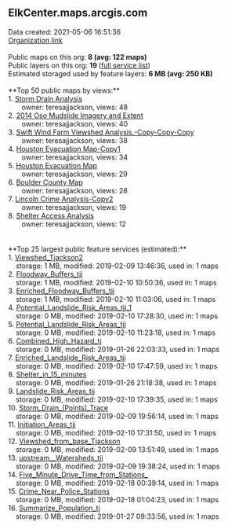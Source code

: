<h2>ElkCenter.maps.arcgis.com</h2> Data created: 2021-05-06 16:51:36 <br /><a target='new' href='https://ElkCenter.maps.arcgis.com'>Organization link</a><br /><br />Public maps on this org: <b>8 (avg: 122 maps)</b><br />Public layers on this org: <b>19 </b>(<a target='new' href='https://services.arcgis.com/MVZRSnWKWpBOiJl2/ArcGIS/rest/services'>full service list</a>)<br />Estimated storaged used by feature layers: <b>6 MB (avg: 250 KB)</b><br /><br />**Top 50 public maps by views:**<br />  1. <a target='new' href='https://www.arcgis.com/home/item.html?id=564ed16b24bf40ee9ebadb99c1688558'>Storm Drain Analysis</a> <br />  &nbsp;&nbsp;&nbsp;&nbsp; &nbsp;&nbsp;owner: teresajjackson, views: 48<br />  2. <a target='new' href='https://www.arcgis.com/home/item.html?id=66ebe8353a5841f294311ada32eb6990'>2014 Oso Mudslide Imagery and Extent</a> <br />  &nbsp;&nbsp;&nbsp;&nbsp; &nbsp;&nbsp;owner: teresajjackson, views: 40<br />  3. <a target='new' href='https://www.arcgis.com/home/item.html?id=edd0c3e8535d4873bb10f6b09fc314de'>Swift Wind Farm Viewshed Analysis.-Copy-Copy-Copy</a> <br />  &nbsp;&nbsp;&nbsp;&nbsp; &nbsp;&nbsp;owner: teresajjackson, views: 38<br />  4. <a target='new' href='https://www.arcgis.com/home/item.html?id=f613dc14a62c413bbd34b12de2bb3940'>Houston Evacuation Map-Copy1</a> <br />  &nbsp;&nbsp;&nbsp;&nbsp; &nbsp;&nbsp;owner: teresajjackson, views: 34<br />  5. <a target='new' href='https://www.arcgis.com/home/item.html?id=34c25e61c14e4de0b62b0d0825fd6bf9'>Houston Evacuation Map</a> <br />  &nbsp;&nbsp;&nbsp;&nbsp; &nbsp;&nbsp;owner: teresajjackson, views: 29<br />  6. <a target='new' href='https://www.arcgis.com/home/item.html?id=737a5f99b4c8472a9424f3e3f99503b7'>Boulder County Map</a> <br />  &nbsp;&nbsp;&nbsp;&nbsp; &nbsp;&nbsp;owner: teresajjackson, views: 28<br />  7. <a target='new' href='https://www.arcgis.com/home/item.html?id=e4511c82771f401cb72a9369c4ef65a4'>Lincoln Crime Analysis-Copy2</a> <br />  &nbsp;&nbsp;&nbsp;&nbsp; &nbsp;&nbsp;owner: teresajjackson, views: 19<br />  8. <a target='new' href='https://www.arcgis.com/home/item.html?id=27d00e887039451eaa2f92c700af37fa'>Shelter Access Analysis</a> <br />  &nbsp;&nbsp;&nbsp;&nbsp; &nbsp;&nbsp;owner: teresajjackson, views: 12<br /><br /><br />**Top 25 largest public feature services (estimated):**<br /> 1. <a target='new' href='https://www.arcgis.com/home/item.html?id=ff8d0aee19e24dbdb3befb2efd50c35d'>Viewshed_Tjackson2</a><br /> &nbsp;&nbsp;&nbsp;&nbsp;storage: 1 MB, modified: 2019-02-09 13:46:36,  used in: 1 maps<br /> 2. <a target='new' href='https://www.arcgis.com/home/item.html?id=18b77bb0d4c446309c969cfab2b2b695'>Floodway_Buffers_tjj</a><br /> &nbsp;&nbsp;&nbsp;&nbsp;storage: 1 MB, modified: 2019-02-10 10:50:36,  used in: 1 maps<br /> 3. <a target='new' href='https://www.arcgis.com/home/item.html?id=885fb8e7d6da4cbcad369d11bb09b07e'>Enriched_Floodway_Buffers_tjj</a><br /> &nbsp;&nbsp;&nbsp;&nbsp;storage: 1 MB, modified: 2019-02-10 11:03:06,  used in: 1 maps<br /> 4. <a target='new' href='https://www.arcgis.com/home/item.html?id=6f9fc221fd594838b8f6364a6712d072'>Potential_Landslide_Risk_Areas_tjj_1</a><br /> &nbsp;&nbsp;&nbsp;&nbsp;storage: 0 MB, modified: 2019-02-10 17:28:30,  used in: 1 maps<br /> 5. <a target='new' href='https://www.arcgis.com/home/item.html?id=54faa2d042d94172b0b9a2eff57d0935'>Potential_Landslide_Risk_Areas_tjj</a><br /> &nbsp;&nbsp;&nbsp;&nbsp;storage: 0 MB, modified: 2019-02-10 11:23:18,  used in: 1 maps<br /> 6. <a target='new' href='https://www.arcgis.com/home/item.html?id=0d9b263faecd4ed5941edc3587e4fb4c'>Combined_High_Hazard_tj</a><br /> &nbsp;&nbsp;&nbsp;&nbsp;storage: 0 MB, modified: 2019-01-26 22:03:33,  used in: 1 maps<br /> 7. <a target='new' href='https://www.arcgis.com/home/item.html?id=8eed8747595e4a02811eae7b493932f3'>Enriched_Landslide_Risk_Areas_tjj</a><br /> &nbsp;&nbsp;&nbsp;&nbsp;storage: 0 MB, modified: 2019-02-10 17:47:59,  used in: 1 maps<br /> 8. <a target='new' href='https://www.arcgis.com/home/item.html?id=31c4603b72554990b68d788116c18acb'>Shelter_in_15_minutes</a><br /> &nbsp;&nbsp;&nbsp;&nbsp;storage: 0 MB, modified: 2019-01-26 21:18:38,  used in: 1 maps<br /> 9. <a target='new' href='https://www.arcgis.com/home/item.html?id=5383f4a0d5e048b4ba3963ff003627dd'>Landslide_Risk_Areas_tjj</a><br /> &nbsp;&nbsp;&nbsp;&nbsp;storage: 0 MB, modified: 2019-02-10 17:39:35,  used in: 1 maps<br /> 10. <a target='new' href='https://www.arcgis.com/home/item.html?id=c8a36b5d19414de497b8f02dd2c8fb2f'>Storm_Drain_(Points)_Trace</a><br /> &nbsp;&nbsp;&nbsp;&nbsp;storage: 0 MB, modified: 2019-02-09 19:56:14,  used in: 1 maps<br /> 11. <a target='new' href='https://www.arcgis.com/home/item.html?id=108803e7de4b4315916756dd5358e2cf'>Initiation_Areas_tjj</a><br /> &nbsp;&nbsp;&nbsp;&nbsp;storage: 0 MB, modified: 2019-02-10 17:31:50,  used in: 1 maps<br /> 12. <a target='new' href='https://www.arcgis.com/home/item.html?id=9c4f1bdfb8d544ed93fd27f243e6bbcf'>Viewshed_from_base_Tjackson</a><br /> &nbsp;&nbsp;&nbsp;&nbsp;storage: 0 MB, modified: 2019-02-09 13:51:49,  used in: 1 maps<br /> 13. <a target='new' href='https://www.arcgis.com/home/item.html?id=af8414f0527941b4af7f02345201a57a'>upstream__Watersheds_tjj</a><br /> &nbsp;&nbsp;&nbsp;&nbsp;storage: 0 MB, modified: 2019-02-09 19:38:24,  used in: 1 maps<br /> 14. <a target='new' href='https://www.arcgis.com/home/item.html?id=39530612e4cd4834a09c6fef02a47a53'>Five_Minute_Drive_Time_from_Stations_</a><br /> &nbsp;&nbsp;&nbsp;&nbsp;storage: 0 MB, modified: 2019-02-18 00:39:14,  used in: 1 maps<br /> 15. <a target='new' href='https://www.arcgis.com/home/item.html?id=c1abcbe44eb844989bb08b22e93b9109'>Crime_Near_Police_Stations</a><br /> &nbsp;&nbsp;&nbsp;&nbsp;storage: 0 MB, modified: 2019-02-18 01:04:23,  used in: 1 maps<br /> 16. <a target='new' href='https://www.arcgis.com/home/item.html?id=541caaa91f9e4a998caaf632acac5777'>Summarize_Population_tj</a><br /> &nbsp;&nbsp;&nbsp;&nbsp;storage: 0 MB, modified: 2019-01-27 09:33:56,  used in: 1 maps<br />
